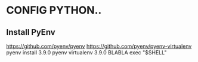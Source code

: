 # CONFIG PYTHON..

## Install PyEnv
https://github.com/pyenv/pyenv
https://github.com/pyenv/pyenv-virtualenv
pyenv install 3.9.0
pyenv virtualenv 3.9.0 BLABLA
exec "$SHELL"

